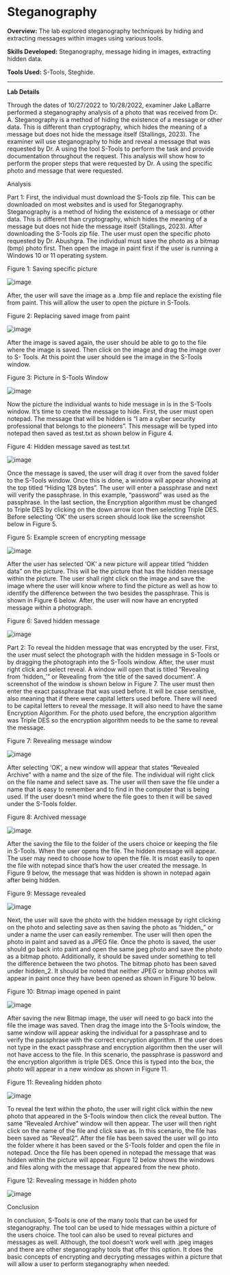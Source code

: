 # Steganography


**Overview:** The lab explored steganography techniques by hiding and extracting messages within images using various tools.

**Skills Developed:** Steganography, message hiding in images, extracting hidden data.

**Tools Used:** S-Tools, Steghide.


---


**Lab Details**


Through the dates of 10/27/2022 to 10/28/2022, examiner Jake LaBarre performed a steganography analysis of a photo that was received from Dr. A. Steganography is a method of hiding the existence of a message or other data. This is different than cryptography, which hides the meaning of a message but does not hide the message itself (Stallings, 2023). The examiner will use steganography to hide and reveal a message that was requested by Dr. A using the tool S-Tools to perform the task and provide documentation throughout the request. This analysis will show how to perform the proper steps that were requested by Dr. A using the specific photo and message that were requested.  





Analysis

Part 1:
First, the individual must download the S-Tools zip file. This can be downloaded on most websites and is used for Steganography. Steganography is a method of hiding the existence of a message or other data. This is different than cryptography, which hides the meaning of a message but does not hide the message itself (Stallings, 2023). After downloading the S-Tools zip file. The user must open the specific photo requested by Dr. Abushgra. The individual must save the photo as a bitmap (bmp) photo first. Then open the image in paint first if the user is running a Windows 10 or 11 operating system. 

 
Figure 1: Saving specific picture

![image](https://github.com/user-attachments/assets/b64991f0-7e1d-4b59-a426-72300f8aca41)


After, the user will save the image as a .bmp file and replace the existing file from paint. This will allow the user to open the picture in S-Tools. 

 
Figure 2: Replacing saved image from paint

![image](https://github.com/user-attachments/assets/07733592-5011-4136-bb89-416dc83da662)


After the image is saved again, the user should be able to go to the file where the image is saved. Then click on the image and drag the image over to S- Tools. At this point the user should see the image in the S-Tools window. 
 
Figure 3: Picture in S-Tools Window

![image](https://github.com/user-attachments/assets/f8ae4513-4fcc-4f05-a7a0-cc1753eced66)


Now the picture the individual wants to hide message in is in the S-Tools window. It’s time to create the message to hide. First, the user must open notepad. The message that will be hidden is “I am a cyber security professional that belongs to the pioneers”. This message will be typed into notepad then saved as test.txt as shown below in Figure 4.

 
Figure 4: Hidden message saved as test.txt

![image](https://github.com/user-attachments/assets/f6cb706c-d3a7-4e50-ab72-b1840becfc79)


Once the message is saved, the user will drag it over from the saved folder to the S-Tools window. Once this is done, a window will appear showing at the top titled “Hiding 128 bytes”. The user will enter a passphrase and next will verify the passphrase. In this example, “password” was used as the passphrase. In the last section, the Encryption algorithm must be changed to Triple DES by clicking on the down arrow icon then selecting Triple DES. Before selecting ‘OK’ the users screen should look like the screenshot below in Figure 5. 
 
Figure 5: Example screen of encrypting message

![image](https://github.com/user-attachments/assets/8241c9a6-8988-429e-b6be-9293330fac27)


After the user has selected ‘OK’ a new picture will appear titled “hidden data” on the picture. This will be the picture that has the hidden message within the picture. The user shall right click on the image and save the image where the user will know where to find the picture as well as how to identify the difference between the two besides the passphrase. This is shown in Figure 6 below. After, the user will now have an encrypted message within a photograph. 
 
Figure 6: Saved hidden message 

![image](https://github.com/user-attachments/assets/3f3c3af4-115a-4ee5-a36d-d8894afb55a0)



Part 2:
To reveal the hidden message that was encrypted by the user. First, the user must select the photograph with the hidden message in S-Tools or by dragging the photograph into the S-Tools window. After, the user must right click and select reveal. A window will open that is titled “Revealing from ‘hidden_’” or Revealing from ‘the title of the saved document’. A screenshot of the window is shown below in Figure 7. The user must then enter the exact passphrase that was used before. It will be case sensitive, also meaning that if there were capital letters used before. There will need to be capital letters to reveal the message. It will also need to have the same Encryption Algorithm. For the photo used before, the encryption algorithm was Triple DES so the encryption algorithm needs to be the same to reveal the message. 
 
Figure 7: Revealing message window

![image](https://github.com/user-attachments/assets/ba89ccb8-e67c-47ea-a037-57a5b9003d17)


After selecting ‘OK’, a new window will appear that states “Revealed Archive” with a name and the size of the file. The individual will right click on the file name and select save as. The user will then save the file under a name that is easy to remember and to find in the computer that is being used. If the user doesn’t mind where the file goes to then it will be saved under the S-Tools folder. 

 
Figure 8: Archived message

![image](https://github.com/user-attachments/assets/bdfe7e06-2c65-4ac9-a926-bad938c7e92f)


After the saving the file to the folder of the users choice or keeping the file in S-Tools. When the user opens the file. The hidden message will appear. The user may need to choose how to open the file. It is most easily to open the file with notepad since that’s how the user created the message. In Figure 9 below, the message that was hidden is shown in notepad again after being hidden. 
 
Figure 9: Message revealed

![image](https://github.com/user-attachments/assets/4594433b-b42d-4f06-adcb-9c6cc090fb76)


Next, the user will save the photo with the hidden message by right clicking on the photo and selecting save as then saving the photo as “hidden_” or under a name the user can easily remember. The user will then open the photo in paint and saved as a JPEG file. Once the photo is saved, the user should go back into paint and open the same jpeg photo and save the photo as a bitmap photo. Additionally, it should be saved under something to tell the difference between the two photos. The bitmap photo has been saved under hidden_2. It should be noted that neither JPEG or bitmap photos will appear in paint once they have been opened as shown in Figure 10 below. 

 
Figure 10: Bitmap image opened in paint

![image](https://github.com/user-attachments/assets/55b080d4-668f-4db5-a2dd-41695de5d31a)


After saving the new Bitmap image, the user will need to go back into the file the image was saved. Then drag the image into the S-Tools window, the same window will appear asking the individual for a passphrase and to verify the passphrase with the correct encryption algorithm. If the user does not type in the exact passphrase and encryption algorithm then the user will not have access to the file. In this scenario, the passphrase is password and the encryption algorithm is triple DES. Once this is typed into the box, the photo will appear in a new window as shown in Figure 11.

 
Figure 11: Revealing hidden photo

![image](https://github.com/user-attachments/assets/0c389d3c-e90a-41af-8025-0715e1966c34)


To reveal the text within the photo, the user will right click within the new photo that appeared in the S-Tools window then click the reveal button. The same “Revealed Archive” window will then appear. The user will then right click on the name of the file and click save as. In this scenario, the file has been saved as “Reveal2”. After the file has been saved the user will go into the folder where it has been saved or the S-Tools folder and open the file in notepad. Once the file has been opened in notepad the message that was hidden within the picture will appear. Figure 12 below shows the windows and files along with the message that appeared from the new photo. 

 
Figure 12: Revealing message in hidden photo

![image](https://github.com/user-attachments/assets/f699cfef-6d53-440b-b197-d73808879951)



Conclusion

In conclusion, S-Tools is one of the many tools that can be used for steganography. The tool can be used to hide messages within a picture of the users choice. The tool can also be used to reveal pictures and messages as well. Although, the tool doesn’t work well with .jpeg images and there are other steganography tools that offer this option. It does the basic concepts of encrypting and decrypting messages within a picture that will allow a user to perform steganography when needed. 




 
